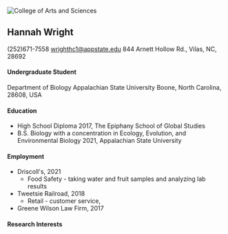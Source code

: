 ![College of Arts and Sciences](https://biology.appstate.edu/sites/biology.appstate.edu/files/casbutton.jpg)
## Hannah Wright
(252)671-7558
wrighthc1@appstate.edu
844 Arnett Hollow Rd., Vilas, NC, 28692
#### Undergraduate Student
Department of Biology
Appalachian State University
Boone, North Carolina, 28608, USA

#### Education
<!--- Add education here!--->
* High School Diploma 2017, The Epiphany School of Global Studies
* B.S. Biology with a concentration in Ecology, Evolution, and Environmental Biology 2021, Appalachian State University
#### Employment
* Driscoll's, 2021
  * Food Safety - taking water and fruit samples and analyzing lab results
* Tweetsie Railroad, 2018
  * Retail - customer service, 
* Greene Wilson Law Firm, 2017
#### Research Interests
